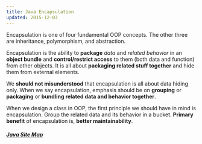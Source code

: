 ```yaml
---
title: Java Encapsulation
updated: 2015-12-03
---
```


Encapsulation is one of four fundamental OOP concepts. The other three are inheritance, polymorphism, and abstraction.

Encapsulation is the ability to **package** *data* and *related behavior* in an **object bundle** and **control/restrict access** to them (both data and function) from other objects. It is all about **packaging related stuff together** and hide them from external elements.

We **should not misunderstood** that encapsulation is all about data hiding only. When we say encapsulation, emphasis should be on **grouping** or **packaging** or **bundling related data and behavior together**.

When we design a class in OOP, the first principle we should have in mind is encapsulation. Group the related data and its behavior in a bucket. **Primary benefit** of encapsulation is, **better maintainability**.

##### [Java Site Map](../java-sitemap)
